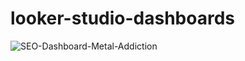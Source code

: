 # looker-studio-dashboards

![SEO-Dashboard-Metal-Addiction]([http://url/to/img.png](https://github.com/GerardoPerez-CL-BER/looker-studio-dashboards/blob/main/SEO-Dashboard-Metal-Addiction.png))
